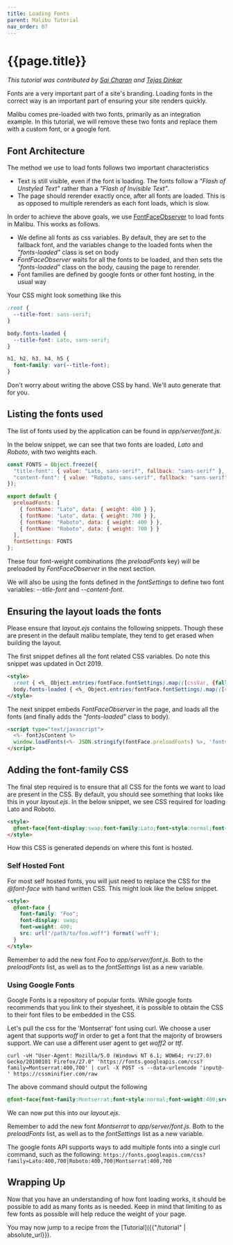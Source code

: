 ```yaml
---
title: Loading Fonts
parent: Malibu Tutorial
nav_order: 07
---
```


# {{page.title}}

*This tutorial was contributed by [Sai Charan](https://twitter.com/saiicharan) and [Tejas Dinkar](https://twitter.com/tdinkar)*

Fonts are a very important part of a site's branding. Loading fonts in the correct way is an important part of ensuring your site renders quickly.

Malibu comes pre-loaded with two fonts, primarily as an integration example. In this tutorial, we will remove these two fonts and replace them with a custom font, or a google font.

## Font Architecture

The method we use to load fonts follows two important characteristics
* Text is still visible, even if the font is loading. The fonts follow a *"Flash of Unstyled Text"* rather than a *"Flash of Invisible Text"*.
* The page should rerender exactly once, after all fonts are loaded. This is as opposed to multiple rerenders as each font loads, which is slow.

In order to achieve the above goals, we use [FontFaceObserver](https://github.com/bramstein/fontfaceobserver) to load fonts in Malibu. This works as follows.
* We define all fonts as css variables. By default, they are set to the fallback font, and the variables change to the loaded fonts when the *"fonts-loaded"* class is set on body
* *FontFaceObserver* waits for all the fonts to be loaded, and then sets the *"fonts-loaded"* class on the body, causing the page to rerender.
* Font families are defined by google fonts or other font hosting, in the usual way

Your CSS might look something like this
```css
:root {
  --title-font: sans-serif;
}

body.fonts-loaded {
  --title-font: Lato, sans-serif;
}

h1, h2, h3, h4, h5 {
  font-family: var(--title-font);
}
```

Don't worry about writing the above CSS by hand. We'll auto generate that for you.


## Listing the fonts used

The list of fonts used by the application can be found in *app/server/font.js*.

In the below snippet, we can see that two fonts are loaded, *Lato* and *Roboto*, with two weights each.

```javascript
const FONTS = Object.freeze({
  "title-font": { value: "Lato, sans-serif", fallback: "sans-serif" },
  "content-font": { value: "Roboto, sans-serif", fallback: "sans-serif" }
});

export default {
  preloadFonts: [
    { fontName: "Lato", data: { weight: 400 } },
    { fontName: "Lato", data: { weight: 700 } },
    { fontName: "Roboto", data: { weight: 400 } },
    { fontName: "Roboto", data: { weight: 700 } }
  ],
  fontSettings: FONTS
};
```

These four font-weight combinations (the *preloadFonts* key) will be preloaded by *FontFaceObserver* in the next section.

We will also be using the fonts defined in the *fontSettings* to define two font variables: *--title-font* and *--content-font*.

## Ensuring the layout loads the fonts

Please ensure that *layout.ejs* contains the following snippets. Though these are present in the default malibu template, they tend to get erased when building the layout.

The first snippet defines all the font related CSS variables. Do note this snippet was updated in Oct 2019.

```html
<style>
  :root { <%_ Object.entries(fontFace.fontSettings).map(([cssVar, {fallback}]) => { _%> --<%= cssVar %>: <%- fallback _%>;<%_ }) _%> }
  body.fonts-loaded { <%_ Object.entries(fontFace.fontSettings).map(([cssVar, {value}]) => { _%> --<%= cssVar %>: <%- value _%>;<%_ }) _%> }
</style>
```

The next snippet embeds *FontFaceObserver* in the page, and loads all the fonts (and finally adds the *"fonts-loaded"* class to body).

```html
<script type="text/javascript">
  <%- fontJsContent %>
  window.loadFonts(<%- JSON.stringify(fontFace.preloadFonts) %>, 'fonts-loaded');
</script>
```

## Adding the font-family CSS

The final step required is to ensure that all CSS for the fonts we want to load are present in the CSS. By default, you should see something that looks like this in your *layout.ejs*. In the below snippet, we see CSS required for loading Lato and Roboto.

```html
<style>
  @font-face{font-display:swap;font-family:Lato;font-style:normal;font-weight:400;src:local('Lato Regular'),local('Lato-Regular'),url(https://fonts.gstatic.com/s/lato/v14/S6uyw4BMUTPHjx4wWA.woff) format('woff')}@font-face{font-display:swap;font-family:Lato;font-style:normal;font-weight:700;src:local('Lato Bold'),local('Lato-Bold'),url(https://fonts.gstatic.com/s/lato/v14/S6u9w4BMUTPHh6UVSwiPHw.woff) format('woff')}@font-face{font-display:swap;font-family:Roboto;font-style:normal;font-weight:400;src:local('Roboto'),local('Roboto-Regular'),url(https://fonts.gstatic.com/s/roboto/v18/KFOmCnqEu92Fr1Mu4mxM.woff) format('woff')}@font-face{font-display:swap;font-family:Roboto;font-style:normal;font-weight:700;src:local('Roboto Bold'),local('Roboto-Bold'),url(https://fonts.gstatic.com/s/roboto/v18/KFOlCnqEu92Fr1MmWUlfBBc-.woff) format('woff')}
</style>
```

How this CSS is generated depends on where this font is hosted.

### Self Hosted Font

For most self hosted fonts, you will just need to replace the CSS for the *@font-face* with hand written CSS. This might look like the below snippet.

```html
<style>
  @font-face {
    font-family: "Foo";
    font-display: swap;
    font-weight: 400;
    src: url("/path/to/foo.woff") format('woff');
  }
</style>
```

Remember to add the new font *Foo* to *app/server/font.js*. Both to the *preloadFonts* list, as well as to the *fontSettings* list as a new variable.

### Using Google Fonts

Google Fonts is a repository of popular fonts. While google fonts recommends that you link to their styesheet, it is possible to obtain the CSS to their font files to be embedded in the CSS.

Let's pull the css for the 'Montserrat' font using curl. We choose a user agent that supports *woff* in order to get a font that the majority of browsers support. We can use a different user agent to get *woff2* or *ttf*.

```shell
curl -vH "User-Agent: Mozilla/5.0 (Windows NT 6.1; WOW64; rv:27.0) Gecko/20100101 Firefox/27.0" 'https://fonts.googleapis.com/css?family=Montserrat:400,700' | curl -X POST -s --data-urlencode 'input@-' https://cssminifier.com/raw
```

The above command should output the following

```css
@font-face{font-family:Montserrat;font-style:normal;font-weight:400;src:local('Montserrat Regular'),local('Montserrat-Regular'),url(https://fonts.gstatic.com/s/montserrat/v14/JTUSjIg1_i6t8kCHKm459WlhzQ.woff) format('woff')}@font-face{font-family:Montserrat;font-style:normal;font-weight:700;src:local('Montserrat Bold'),local('Montserrat-Bold'),url(https://fonts.gstatic.com/s/montserrat/v14/JTURjIg1_i6t8kCHKm45_dJE3gnD-A.woff) format('woff')}
```

We can now put this into our *layout.ejs*.

Remember to add the new font *Montserrat* to *app/server/font.js*. Both to the *preloadFonts* list, as well as to the *fontSettings* list as a new variable.

The google fonts API supports ways to add multiple fonts into a single curl command, such as the following: `https://fonts.googleapis.com/css?family=Lato:400,700|Roboto:400,700|Montserrat:400,700`

## Wrapping Up

Now that you have an understanding of how font loading works, it should be possible to add as many fonts as is needed. Keep in mind that limiting to as few fonts as possible will help reduce the weight of your page.

You may now jump to a recipe from the [Tutorial]({{"/tutorial" | absolute_url}}).
